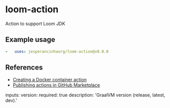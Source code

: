 # loom-action

Action to support Loom JDK

## Example usage

```yml
-   uses: jesperancinhaorg/loom-action@v0.0.0
```

## References

-   [Creating a Docker container action](https://docs.github.com/en/actions/creating-actions/creating-a-docker-container-action)
-   [Publishing actions in GitHub Marketplace](https://docs.github.com/en/actions/creating-actions/publishing-actions-in-github-marketplace#publishing-an-action)


inputs:
version:
required: true
description: 'GraalVM version (release, latest, dev).'